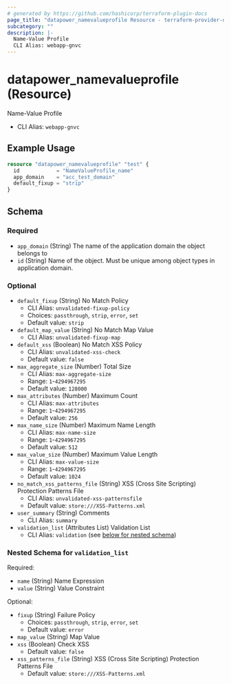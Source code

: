 ```yaml
---
# generated by https://github.com/hashicorp/terraform-plugin-docs
page_title: "datapower_namevalueprofile Resource - terraform-provider-datapower"
subcategory: ""
description: |-
  Name-Value Profile
  CLI Alias: webapp-gnvc
---
```


# datapower_namevalueprofile (Resource)

Name-Value Profile
  - CLI Alias: `webapp-gnvc`

## Example Usage

```terraform
resource "datapower_namevalueprofile" "test" {
  id            = "NameValueProfile_name"
  app_domain    = "acc_test_domain"
  default_fixup = "strip"
}
```

<!-- schema generated by tfplugindocs -->
## Schema

### Required

- `app_domain` (String) The name of the application domain the object belongs to
- `id` (String) Name of the object. Must be unique among object types in application domain.

### Optional

- `default_fixup` (String) No Match Policy
  - CLI Alias: `unvalidated-fixup-policy`
  - Choices: `passthrough`, `strip`, `error`, `set`
  - Default value: `strip`
- `default_map_value` (String) No Match Map Value
  - CLI Alias: `unvalidated-fixup-map`
- `default_xss` (Boolean) No Match XSS Policy
  - CLI Alias: `unvalidated-xss-check`
  - Default value: `false`
- `max_aggregate_size` (Number) Total Size
  - CLI Alias: `max-aggregate-size`
  - Range: `1`-`4294967295`
  - Default value: `128000`
- `max_attributes` (Number) Maximum Count
  - CLI Alias: `max-attributes`
  - Range: `1`-`4294967295`
  - Default value: `256`
- `max_name_size` (Number) Maximum Name Length
  - CLI Alias: `max-name-size`
  - Range: `1`-`4294967295`
  - Default value: `512`
- `max_value_size` (Number) Maximum Value Length
  - CLI Alias: `max-value-size`
  - Range: `1`-`4294967295`
  - Default value: `1024`
- `no_match_xss_patterns_file` (String) XSS (Cross Site Scripting) Protection Patterns File
  - CLI Alias: `unvalidated-xss-patternsfile`
  - Default value: `store:///XSS-Patterns.xml`
- `user_summary` (String) Comments
  - CLI Alias: `summary`
- `validation_list` (Attributes List) Validation List
  - CLI Alias: `validation` (see [below for nested schema](#nestedatt--validation_list))

<a id="nestedatt--validation_list"></a>
### Nested Schema for `validation_list`

Required:

- `name` (String) Name Expression
- `value` (String) Value Constraint

Optional:

- `fixup` (String) Failure Policy
  - Choices: `passthrough`, `strip`, `error`, `set`
  - Default value: `error`
- `map_value` (String) Map Value
- `xss` (Boolean) Check XSS
  - Default value: `false`
- `xss_patterns_file` (String) XSS (Cross Site Scripting) Protection Patterns File
  - Default value: `store:///XSS-Patterns.xml`
